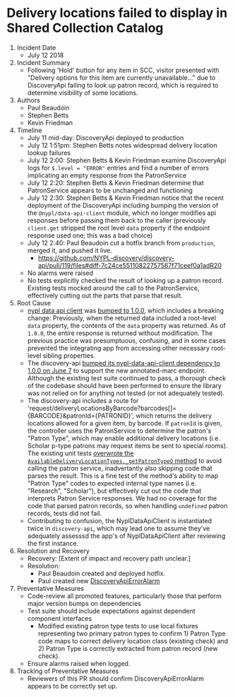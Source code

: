 # Delivery locations failed to display in Shared Collection Catalog

1. Incident Date
   - July 12 2018
2. Incident Summary
   - Following 'Hold' button for any item in SCC, visitor presented with "Delivery options for this item are currently unavailable..." due to DiscoveryApi failing to look up patron record, which is required to determine visibility of some locations.
3. Authors
   - Paul Beaudoin
   - Stephen Betts
   - Kevin Friedman 
4. Timeline
   - July 11 mid-day: DiscoveryApi deployed to production
   - July 12 1:51pm: Stephen Betts notes widespread delivery location lookup failures
   - July 12 2:00: Stephen Betts & Kevin Friedman examine DiscoveryApi logs for `$.level = "ERROR"` entries and find a number of errors implicating an empty response from the PatronService
   - July 12 2:20: Stephen Betts & Kevin Friedman determine that PatronService appears to be unchanged and functioning
   - July 12 2:30: Stephen Betts & Kevin Friedman notice that the recent deployment of the DiscoveryApi including bumping the version of the `@nypl/data-api-client` module, which no longer modifies api responses before passing them back to the caller (previously `client.get` stripped the root level `data` property if the endpoint response used one; this was a bad choice)
   - July 12 2:40: Paul Beaudoin cut a hotfix branch from `production`, merged it, and pushed it live.
     - https://github.com/NYPL-discovery/discovery-api/pull/119/files#diff-7c24ce55110822757567f71ceef0a1adR20
   - No alarms were raised
   - No tests explicitly checked the result of looking up a patron record. Existing tests mocked around the call to the PatronService, effectively cutting out the parts that parse that result.
5. Root Cause
   - [nypl data api client](https://github.com/NYPL-discovery/node-nypl-data-api-client) was [bumped to 1.0.0](https://github.com/NYPL-discovery/node-nypl-data-api-client/blob/master/CHANGELOG.md#v100---2017-11-08), which includes a breaking change: Previously, when the returned data included a root-level `data` property, the contents of the `data` property was returned. As of `1.0.0`, the entire response is returned without modification. The previous practice was presumptuous, confusing, and in some cases prevented the integrating app from accessing other necessary root-level sibling properties.
   - The discovery-api [bumped its nypl-data-api-client dependency to 1.0.0 on June 7](https://github.com/NYPL-discovery/discovery-api/commit/c20963f9bfa41ffc37cf98decfd719e0d2053f43) to support the new annotated-marc endpoint. Although the existing test suite continued to pass, a thorough check of the codebase should have been performed to ensure the library was not relied on for anything not tested (or not adequately tested).
   - The discovery-api includes a route for 'request/deliveryLocationsByBarcode?barcodes[]={BARCODE}&patronId={PATRONID}', which returns the delivery locations allowed for a given item, by barcode. If `patronId` is given, the controller uses the PatronService to determine the patron's "Patron Type", which may enable additional delivery locations (i.e. Scholar p-type patrons may request items be sent to special rooms). The existing unit tests [overwrote the `AvailableDeliveryLocationTypes._getPatronTypeO` method](https://github.com/NYPL-discovery/discovery-api/blob/3ab4c994c8bcc942d43e4a3087fd900a7ee8f2df/test/available_delivery_location_types.test.js#L6) to avoid calling the patron service, inadvertantly also skipping code that parses the result. This is a fine test of the method's ability to map "Patron Type" codes to expected internal type names (i.e. "Research", "Scholar"), but effectively cut out the code that interprets Patron Service responses. We had no coverage for the code that parsed patron records, so when handling `undefined` patron records, tests did not fail.
   - Contributing to confusion, the NyplDataApiClient is instantiated twice in `discovery-api`, which may lead one to assume they've adequately assesssd the app's of NyplDataApiClient after reviewing the first instance.
6. Resolution and Recovery
   - Recovery: [Extent of impact and recovery path unclear.]
   - Resolution:
     - Paul Beaudoin created and deployed hotfix.
     - Paul created new [DiscoveryApiErrorAlarm](https://console.aws.amazon.com/cloudwatch/home?region=us-east-1#alarm:alarmFilter=inInsufficientData;name=DiscoveryApiErrorAlarm)
7. Preventative Measures
   - Code-review all promoted features, particularly those that perform major version bumps on dependencies
   - Test suite should include expectations against dependent component interfaces
     - Modified existing patron type tests to use local fixtures representing two primary patron types to confirm 1) Patron Type code maps to correct delivery location class (existing check) and 2) Patron Type is correctly extracted from patron record (new check).
   - Ensure alarms raised when logged.
8. Tracking of Preventative Measures
   - Reviewers of this PR should confirm DiscoveryApiErrorAlarm appears to be correctly set up.
